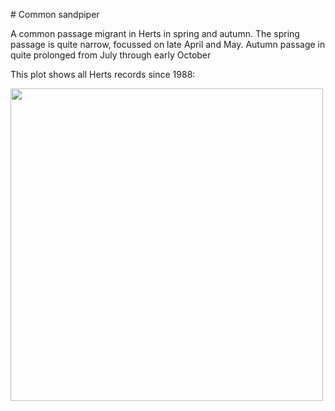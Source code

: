 # Common sandpiper

A common passage migrant in Herts in spring and autumn. The spring passage is quite narrow, focussed on late April and May. Autumn passage in quite prolonged from July through early October

This plot shows all Herts records since 1988:

<img src="Species_distributions/common_sandpiper.png" width = "500">
